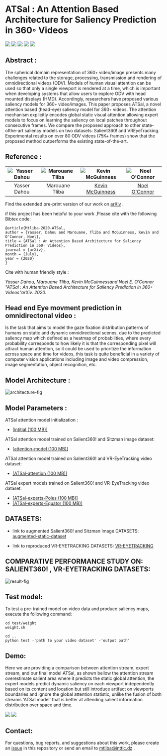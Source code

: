 # ATSal : An Attention Based Architecture for Saliency Prediction in 360◦ Videos
![](https://img.shields.io/badge/python-v3.6.8-orange.svg?style=flat-square)
![](https://img.shields.io/badge/pytorch-v1.2.0-orange.svg?style=flat-square)
![](https://img.shields.io/badge/torchvision-v0.4.0-orange.svg?style=flat-square)
![](https://img.shields.io/badge/opencv-v4.0.0.21-orange.svg?style=flat-square)
![](https://img.shields.io/badge/numpy-v1.16.2-orange.svg?style=flat-square)


## Abstract :
The spherical domain representation of 360◦
video/image presents many challenges related to the storage, processing, transmission and rendering of omnidirectional videos (ODV). Models of human visual attention can be used so that only a single viewport is rendered at a time, which is important when developing systems that allow users to explore ODV with head mounted displays (HMD). Accordingly, researchers have proposed various saliency models for 360◦ video/images. This paper proposes ATSal, a novel attention based (head-eye) saliency
model for 360◦ videos. The attention mechanism explicitly encodes global static visual attention allowing expert models to focus on learning the saliency on local patches throughout consecutive frames. We compare the proposed approach to other state-ofthe-art saliency models on two datasets: Salient360! and VREyeTracking. Experimental results on over 80 ODV videos (75K+ frames) show that the proposed method outperforms the existing state-of-the-art.

## Reference :
| ![Yasser Dahou][YasserDahou-photo]  | ![Marouane Tliba][MarouaneTliba-photo]  |  ![Kevin McGuinness][KevinMcGuinness-photo] | ![Noel O'Connor][NoelOConnor-photo] |
|:-:|:-:|:-:|:-:|
| Yasser Dahou | Marouane Tliba | [Kevin McGuinness][KevinMcGuinness-web] | [Noel O'Connor][NoelOConnor-web] |  


[KevinMcGuinness-web]: https://www.insight-centre.org/users/kevin-mcguinness
[NoelOConnor-web]: https://www.insight-centre.org/users/noel-oconnor


[YasserDahou-photo]: https://github.com/mtliba/ATSal/blob/asset/image/out%20(2).png "Yasser Dahou"
[KevinMcGuinness-photo]: https://raw.githubusercontent.com/imatge-upc/saliency-salgan-2017/junting/authors/Kevin160x160%202.jpg?token=AFOjyZmLlX3ZgpkNe60Vn3ruTsq01rD9ks5YdAaiwA%3D%3D "Kevin McGuinness"

[NoelOConnor-photo]: https://www.dcu.ie/sites/default/files/images/phonebook/noel_o_connor_002.jpg "Noel O'Connor"
[MarouaneTliba-photo]: https://github.com/mtliba/ATSal/blob/asset/image/out%20(1).png "Marouane Tliba"

Find the extended pre-print version of our work on [arXiv](https://) .

if this project has been helpful to your work ,Please cite with the following Bibtex code:

```
@article{Mtliba-2020-ATSal,
author = {Yasser, Dahou and Marouane, Tliba and McGuinness, Kevin and O'Connor, Noel},
title = {ATSal : An Attention Based Architecture for Saliency Prediction in 360◦ Videos},
journal = {arXiv},
month = {July},
year = {2020}
}
```
Cite with human friendly style :

*Yasser Dahou, Marouane Tliba, Kevin McGuinnessand Noel E. O’Connor
"ATSal : An Attention Based Architecture for Saliency Prediction in 360◦ Videos"arXiv. 2020.*
## Head end Eye movment prediction in omnidirectonal video :
Is the task that aims to model the gaze fixation distribution patterns of humans on static and dynamic omnidirectional scenes, due to the predicted saliency map which defined as a heatmap of probabilities, where every probability corresponds to how likely it is that the corresponding pixel will attract human attention, so it could be used to prioritize the information across space and time for videos, this task is quite beneficial in a variety of computer vision applications including image and video compression, image segmentation, object recognition, etc.
## Model Architecture  :

![architecture-fig]

[architecture-fig]: https://raw.githubusercontent.com/mtliba/ATSal/asset/image/model.PNG
"ATSal architecture"


## Model Parameters  :

ATSal attention model initialization :

* [[intitial (100 MB)]]()

ATSal attention model trained on Salient360! and Sitzman image dataset:

* [[attention-model (100 MB)]]()

ATSal attention model trained on Salient360! and VR-EyeTracking video dataset:

* [[ATSal-attention (100 MB)]]()

ATSal expert models trained on Salient360! and VR-EyeTracking video dataset:

* [[ATSal-experts-Poles (100 MB)]]()
* [[ATSal-experts-Equator (100 MB)]]()

## DATASETS:

* link to augmented Salient360! and Sitzman Image DATASETS:
[augmented-static-dataset](http://)

* link to reproduced VR-EYETRACKING DATASETS:
[VR-EYETRACKING](http://)

## COMPARATIVE PERFORMANCE STUDY ON: SALIENT360! , VR-EYETRACKING DATASETS:
![result-fig]

[result-fig]: https://github.com/mtliba/ATSal/blob/asset/image/result.PNG?raw=true


## Test model: 
To test a pre-trained model on video data and produce saliency maps, execute the following command:
```
cd test/weight
weight.sh

cd ..
python test -'path to your video dataset' -'output path'

```

## Demo:
Here we are providing a comparison between attention stream, expert stream, and our final model ATSal, as shown bellow the attention stream overestimate salient area where it predicts the static global attention, the expert models predict dynamic saliency on each viewport independently based on its content and location but still introduce artifact on viewports boundaries and ignore the global attention statistic, unlike the fusion of both streams 'ATSal model' that is better at attending salient information distribution over space and time. 

![](https://github.com/mtliba/ATSal/blob/asset/image/output62.gif)
![](https://github.com/mtliba/ATSal/blob/asset/image/output%20(4).gif)
## Contact:
For questions, bug reports, and suggestions about this work, please create an [issue](https://github.com/mtliba/ATSal/issues) in this repository or send an email to mtliba@inttic.dz .


